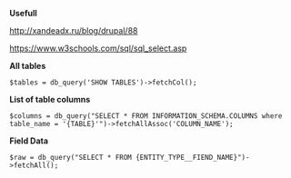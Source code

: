 **Usefull**

http://xandeadx.ru/blog/drupal/88

https://www.w3schools.com/sql/sql_select.asp

**All tables**

~~~
$tables = db_query('SHOW TABLES')->fetchCol();
~~~

**List of table columns**

~~~
$columns = db_query("SELECT * FROM INFORMATION_SCHEMA.COLUMNS where table_name = '{TABLE}'")->fetchAllAssoc('COLUMN_NAME');
~~~

**Field Data**

~~~
$raw = db_query("SELECT * FROM {ENTITY_TYPE__FIEND_NAME}")->fetchAll();
~~~
